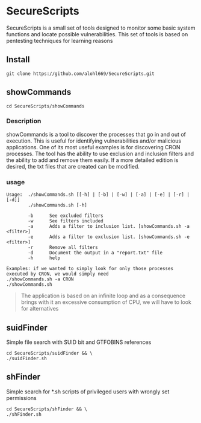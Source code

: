 # SecureScripts

SecureScripts is a small set of tools designed to monitor some basic system functions and locate possible vulnerabilities. This set of tools is based on pentesting techniques for learning reasons

## Install

```
git clone https://github.com/alohl669/SecureScripts.git
```

## showCommands

```
cd SecureScripts/showCommands
```

### Description

showCommands is a tool to discover the processes that go in and out of execution. This is useful for identifying vulnerabilities and/or malicious applications. One of its most useful examples is for discovering CRON processes. The tool has the ability to use exclusion and inclusion filters and the ability to add and remove them easily. If a more detailed edition is desired, the txt files that are created can be modified.

### usage
```
Usage:  ./showCommands.sh [[-h] | [-b] | [-w] | [-a] | [-e] | [-r] | [-d]] 
        ./showCommands.sh [-h]

        -b      See excluded filters 
        -w      See filters included 
        -a      Adds a filter to inclusion list. [showCommands.sh -a <filter>]
        -e      Adds a filter to exclusion list. [showCommands.sh -e <filter>]
        -r      Remove all filters
        -d      Document the output in a "report.txt" file
        -h      help 

Examples: if we wanted to simply look for only those processes executed by CRON, we would simply need
./showCommands.sh -a CRON
./showCommands.sh

```
> The application is based on an infinite loop and as a consequence brings with it an excessive consumption of CPU, we will have to look for alternatives

## suidFinder

Simple file search with SUID bit and GTFOBINS references

```
cd SecureScripts/suidFinder && \
./suidFinder.sh
```

## shFinder

Simple search for *.sh scripts of privileged users with wrongly set permissions

```
cd SecureScripts/shFinder && \
./shFinder.sh
```